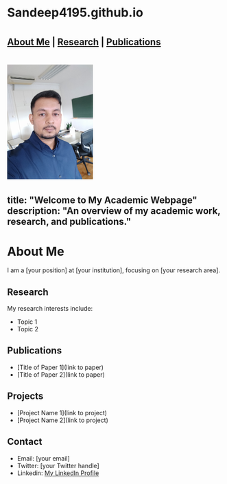 # Sandeep4195.github.io
# <link rel="stylesheet" type="text/css" href="styles.css">

[About Me](about.md) | [Research](research.md) | [Publications](publications.md)
---
# <img src="profile.jpg" alt="My Photo" style="width:200px;">

title: "Welcome to My Academic Webpage"
description: "An overview of my academic work, research, and publications."
---

# About Me
I am a [your position] at [your institution], focusing on [your research area].

## Research
My research interests include:
- Topic 1
- Topic 2

## Publications
- [Title of Paper 1](link to paper)
- [Title of Paper 2](link to paper)

## Projects
- [Project Name 1](link to project)
- [Project Name 2](link to project)

## Contact
- Email: [your email]
- Twitter: [your Twitter handle]
- Linkedin: [My LinkedIn Profile](https://www.linkedin.com/in/yourprofile)


